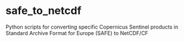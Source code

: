 # safe_to_netcdf
Python scripts for converting specific Copernicus Sentinel products in Standard Archive Format for Europe (SAFE) to NetCDF/CF
